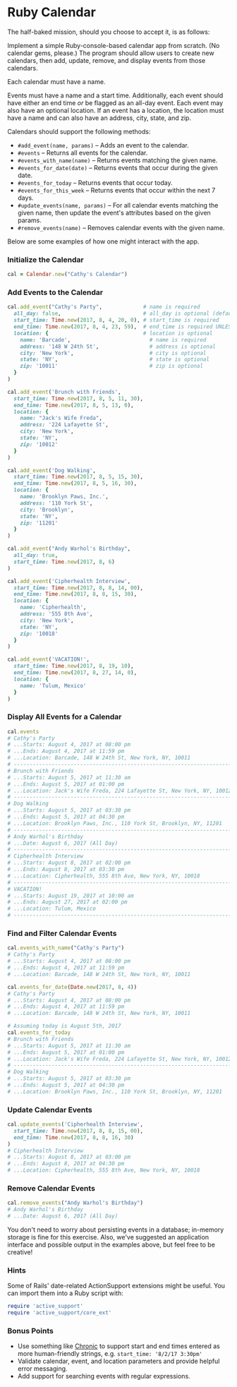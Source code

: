 # Ruby Calendar

The half-baked mission, should you choose to accept it, is as follows:

Implement a simple Ruby-console-based calendar app from scratch. (No calendar gems, please.) The program should allow users to create new calendars, then add, update, remove, and display events from those calendars.

Each calendar must have a name.

Events must have a name and a start time. Additionally, each event should have either an end time _or_ be flagged as an all-day event. Each event may also have an optional location. If an event has a location, the location must have a name and can also have an address, city, state, and zip.

Calendars should support the following methods:

- `#add_event(name, params)` – Adds an event to the calendar. 
- `#events` – Returns all events for the calendar.
- `#events_with_name(name)` – Returns events matching the given name.
- `#events_for_date(date)` – Returns events that occur during the given date.
- `#events_for_today` – Returns events that occur today.
- `#events_for_this_week` – Returns events that occur within the next 7 days.
- `#update_events(name, params)` – For all calendar events matching the given name, then update the event's attributes based on the given params.
- `#remove_events(name)` – Removes calendar events with the given name.

Below are some examples of how one might interact with the app.


### Initialize the Calendar
```ruby
cal = Calendar.new("Cathy's Calendar")
```

### Add Events to the Calendar
```ruby
cal.add_event("Cathy's Party",             # name is required
  all_day: false,                          # all_day is optional (defaults to false)
  start_time: Time.new(2017, 8, 4, 20, 0), # start_time is required
  end_time: Time.new(2017, 8, 4, 23, 59),  # end_time is required UNLESS all_day is true
  location: {                              # location is optional
    name: 'Barcade',                         # name is required
    address: '148 W 24th St',                # address is optional
    city: 'New York',                        # city is optional
    state: 'NY',                             # state is optional
    zip: '10011'                             # zip is optional
  }
)

cal.add_event('Brunch with Friends',
  start_time: Time.new(2017, 8, 5, 11, 30),
  end_time: Time.new(2017, 8, 5, 13, 0),
  location: {
    name: "Jack's Wife Freda",
    address: '224 Lafayette St',
    city: 'New York',
    state: 'NY',
    zip: '10012'
  }
)

cal.add_event('Dog Walking',
  start_time: Time.new(2017, 8, 5, 15, 30),
  end_time: Time.new(2017, 8, 5, 16, 30),
  location: {
    name: 'Brooklyn Paws, Inc.',
    address: '110 York St',
    city: 'Brooklyn',
    state: 'NY',
    zip: '11201'
  }
)

cal.add_event("Andy Warhol's Birthday",
  all_day: true,
  start_time: Time.new(2017, 8, 6)
)

cal.add_event('Cipherhealth Interview',
  start_time: Time.new(2017, 8, 8, 14, 00),
  end_time: Time.new(2017, 8, 8, 15, 30),
  location: {
    name: 'Cipherhealth',
    address: '555 8th Ave',
    city: 'New York',
    state: 'NY',
    zip: '10018'
  }
)

cal.add_event('VACATION!',
  start_time: Time.new(2017, 8, 19, 10),
  end_time: Time.new(2017, 8, 27, 14, 0),
  location: {
    name: 'Tulum, Mexico'
  }
)
```

### Display All Events for a Calendar
```ruby
cal.events
# Cathy's Party
# ...Starts: August 4, 2017 at 08:00 pm
# ...Ends: August 4, 2017 at 11:59 pm
# ...Location: Barcade, 148 W 24th St, New York, NY, 10011
# ---------------------------------------------------------------------
# Brunch with Friends
# ...Starts: August 5, 2017 at 11:30 am
# ...Ends: August 5, 2017 at 01:00 pm
# ...Location: Jack's Wife Freda, 224 Lafayette St, New York, NY, 10012
# ---------------------------------------------------------------------
# Dog Walking
# ...Starts: August 5, 2017 at 03:30 pm
# ...Ends: August 5, 2017 at 04:30 pm
# ...Location: Brooklyn Paws, Inc., 110 York St, Brooklyn, NY, 11201
# ---------------------------------------------------------------------
# Andy Warhol's Birthday
# ...Date: August 6, 2017 (All Day)
# ---------------------------------------------------------------------
# Cipherhealth Interview
# ...Starts: August 8, 2017 at 02:00 pm
# ...Ends: August 8, 2017 at 03:30 pm
# ...Location: Cipherhealth, 555 8th Ave, New York, NY, 10018
# ---------------------------------------------------------------------
# VACATION!
# ...Starts: August 19, 2017 at 10:00 am
# ...Ends: August 27, 2017 at 02:00 pm
# ...Location: Tulum, Mexico
# ---------------------------------------------------------------------
```

### Find and Filter Calendar Events
```ruby
cal.events_with_name("Cathy's Party")
# Cathy's Party
# ...Starts: August 4, 2017 at 08:00 pm
# ...Ends: August 4, 2017 at 11:59 pm
# ...Location: Barcade, 148 W 24th St, New York, NY, 10011

cal.events_for_date(Date.new(2017, 8, 4))
# Cathy's Party
# ...Starts: August 4, 2017 at 08:00 pm
# ...Ends: August 4, 2017 at 11:59 pm
# ...Location: Barcade, 148 W 24th St, New York, NY, 10011

# Assuming today is August 5th, 2017
cal.events_for_today
# Brunch with Friends
# ...Starts: August 5, 2017 at 11:30 am
# ...Ends: August 5, 2017 at 01:00 pm
# ...Location: Jack's Wife Freda, 224 Lafayette St, New York, NY, 10012
# ---------------------------------------------------------------------
# Dog Walking
# ...Starts: August 5, 2017 at 03:30 pm
# ...Ends: August 5, 2017 at 04:30 pm
# ...Location: Brooklyn Paws, Inc., 110 York St, Brooklyn, NY, 11201
```

### Update Calendar Events
```ruby
cal.update_events('Cipherhealth Interview',
  start_time: Time.new(2017, 8, 8, 15, 00),
  end_time: Time.new(2017, 8, 8, 16, 30)
)
# Cipherhealth Interview
# ...Starts: August 8, 2017 at 03:00 pm
# ...Ends: August 8, 2017 at 04:30 pm
# ...Location: Cipherhealth, 555 8th Ave, New York, NY, 10018
```

### Remove Calendar Events
```ruby
cal.remove_events("Andy Warhol's Birthday")
# Andy Warhol's Birthday
# ...Date: August 6, 2017 (All Day)
```

You don't need to worry about persisting events in a database; in-memory storage is fine for this exercise. Also, we've suggested an application interface and possible output in the examples above, but feel free to be creative!

### Hints

Some of Rails' date-related ActionSupport extensions might be useful. You can import them into a Ruby script with:
```ruby
require 'active_support'
require 'active_support/core_ext'
```

### Bonus Points

- Use something like [Chronic](https://github.com/mojombo/chronic) to support start and end times entered as more human-friendly strings, e.g. `start_time: '8/2/17 3:30pm'`
- Validate calendar, event, and location parameters and provide helpful error messaging.
- Add support for searching events with regular expressions.
